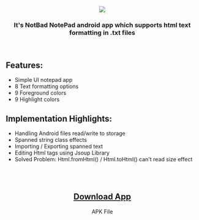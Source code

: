 <div align="center">
<img src="https://user-images.githubusercontent.com/63168118/134414229-d5c400bc-6d66-4a91-89d2-4e780a3737a8.jpg" />
<h3>It's NotBad NotePad android app which supports html text formatting in .txt files</h3>
</div>

</br>

<h2>Features:</h2>
<ul>
<li>Simple UI notepad app</li>
<li>8 Text formatting options</li>
<li>9 Foreground colors</li>
<li>9 Highlight colors</li>
</ul>

<h2>Implementation Highlights:</h2>
<ul>
<li>Handling Android files read/write to storage</li>
<li>Spanned string class effects</li>
<li>Importing / Exporting spanned text</li>
<li>Editing Html tags using Jsoup Library</li>
<li>Solved Problem: Html.fromHtml() / Html.toHtml() can't read size effect</li>
</ul>

  </br></br>
  <div align="center">
  <h2><a href="https://github.com/amrk000/NotBad/files/7213519/NotBad.zip">Download App</a></h2>
  <p>APK File</p>
  </div>
